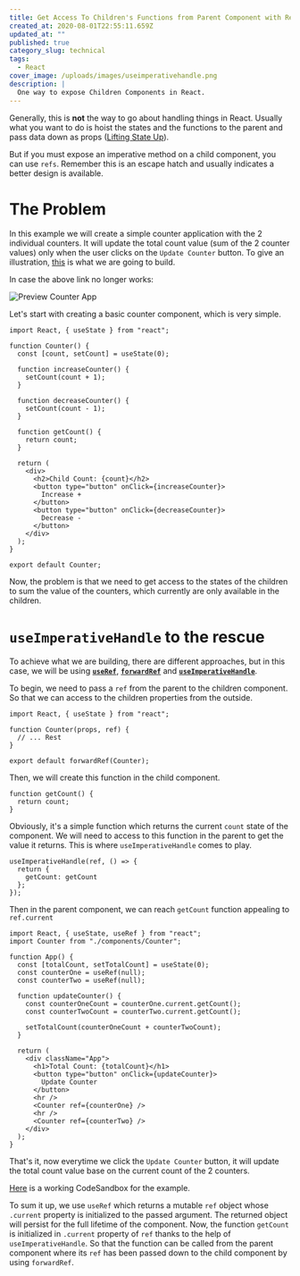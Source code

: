 ```yaml
---
title: Get Access To Children's Functions from Parent Component with React Hooks
created_at: 2020-08-01T22:55:11.659Z
updated_at: ""
published: true
category_slug: technical
tags:
  - React
cover_image: /uploads/images/useimperativehandle.png
description: |
  One way to expose Children Components in React.
---
```

Generally, this is **not** the way to go about handling things in React. Usually what you want to do is hoist the states and the functions to the parent and pass data down as props ([Lifting State Up](https://reactjs.org/docs/lifting-state-up.html)).

But if you must expose an imperative method on a child component, you can use `refs`. Remember this is an escape hatch and usually indicates a better design is available.

# The Problem

In this example we will create a simple counter application with the 2 individual counters. It will update the total count value (sum of the 2 counter values) only when the user clicks on the `Update Counter` button. To give an illustration, [this](https://htv0z.csb.app/) is what we are going to build.

In case the above link no longer works:

![Preview Counter App](https://i.postimg.cc/prKj4tBr/Counter.png)

Let's start with creating a basic counter component, which is very simple.

```js{codeTitle: "In src/components/Counter.js"}
import React, { useState } from "react";

function Counter() {
  const [count, setCount] = useState(0);

  function increaseCounter() {
    setCount(count + 1);
  }

  function decreaseCounter() {
    setCount(count - 1);
  }

  function getCount() {
    return count;
  }

  return (
    <div>
      <h2>Child Count: {count}</h2>
      <button type="button" onClick={increaseCounter}>
        Increase +
      </button>
      <button type="button" onClick={decreaseCounter}>
        Decrease -
      </button>
    </div>
  );
}

export default Counter;
```

Now, the problem is that we need to get access to the states of the children to sum the value of the counters, which currently are only available in the children.

# `useImperativeHandle` to the rescue

To achieve what we are building, there are different approaches, but in this case, we will be using [**`useRef`**](https://reactjs.org/docs/hooks-reference.html#useref), [**`forwardRef`**](https://reactjs.org/docs/react-api.html#reactforwardref) and [**`useImperativeHandle`**](https://reactjs.org/docs/hooks-reference.html#useimperativehandle).

To begin, we need to pass a `ref` from the parent to the children component. So that we can access to the children properties from the outside.

```js{3, 7}{codeTitle: "In src/components/Counter.js"}
import React, { useState } from "react";

function Counter(props, ref) {
  // ... Rest
}

export default forwardRef(Counter);
```

Then, we will create this function in the child component.

```js{codeTitle: "In src/components/Counter.js"}
function getCount() {
  return count;
}
```

Obviously, it's a simple function which returns the current `count` state of the component. We will need to access to this function in the parent to get the value it returns. This is where `useImperativeHandle` comes to play.

```js{codeTitle: "In src/components/Counter.js"}
useImperativeHandle(ref, () => {
  return {
    getCount: getCount
  };
});
```

Then in the parent component, we can reach `getCount` function appealing to `ref.current`

```js{codeTitle: "In src/App.js"}
import React, { useState, useRef } from "react";
import Counter from "./components/Counter";

function App() {
  const [totalCount, setTotalCount] = useState(0);
  const counterOne = useRef(null);
  const counterTwo = useRef(null);

  function updateCounter() {
    const counterOneCount = counterOne.current.getCount();
    const counterTwoCount = counterTwo.current.getCount();

    setTotalCount(counterOneCount + counterTwoCount);
  }

  return (
    <div className="App">
      <h1>Total Count: {totalCount}</h1>
      <button type="button" onClick={updateCounter}>
        Update Counter
      </button>
      <hr />
      <Counter ref={counterOne} />
      <hr />
      <Counter ref={counterTwo} />
    </div>
  );
}
```

That's it, now everytime we click the `Update Counter` button, it will update the total count value base on the current count of the 2 counters.

[Here](https://codesandbox.io/embed/restless-meadow-htv0z?fontsize=14&hidenavigation=1&theme=dark) is a working CodeSandbox for the example.

To sum it up, we use `useRef` which returns a mutable `ref` object whose `.current` property is initialized to the passed argument. The returned object will persist for the full lifetime of the component. Now, the function `getCount` is initialized in `.current` property of `ref` thanks to the help of `useImperativeHandle`. So that the function can be called from the parent component where its `ref` has been passed down to the child component by using `forwardRef`.
